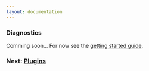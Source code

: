 ```yaml
---
layout: documentation
---
```


### Diagnostics

Comming soon... For now see the [getting started guide](getting-started).

### Next: [Plugins](plugins)